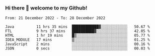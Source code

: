 ### Hi there 👋 welcome to my Github! 

<!--START_SECTION:waka-->

```text
From: 21 December 2022 - To: 28 December 2022

Java          11 hrs 35 mins  ████████████▓░░░░░░░░░░░░   50.67 %
FTL           9 hrs 37 mins   ██████████▓░░░░░░░░░░░░░░   42.05 %
HTML          1 hr 19 mins    █▒░░░░░░░░░░░░░░░░░░░░░░░   05.77 %
IDEA_MODULE   17 mins         ▒░░░░░░░░░░░░░░░░░░░░░░░░   01.25 %
JavaScript    2 mins          ░░░░░░░░░░░░░░░░░░░░░░░░░   00.16 %
JSON          0 secs          ░░░░░░░░░░░░░░░░░░░░░░░░░   00.03 %
```

<!--END_SECTION:waka-->
